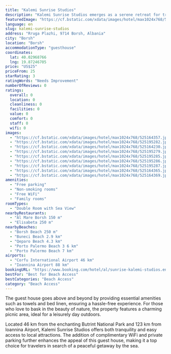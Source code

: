 ```yaml
---
title: "Kalemi Sunrise Studios"
description: "Kalemi Sunrise Studios emerges as a serene retreat for travelers seeking the perfect blend of comfort and convenience in Borsh."
featuredImage: "https://cf.bstatic.com/xdata/images/hotel/max1024x768/525164357.jpg?k=b84685bbdada240a8799d161836afe9e323a5bc017b1fb342c0c1e5a0cd33e24&o=&hp=1"
language: en
slug: kalemi-sunrise-studios
address: "Rruga Plazhi, 9714 Borsh, Albania"
city: "Borsh"
location: "Borsh"
accommodationType: "guesthouse"
coordinates:
  lat: 40.02968766
  lng: 19.87246705
price: "US$25"
priceFrom: 25
starRating: 3
ratingWords: "Needs Improvement"
numberOfReviews: 0
ratings:
  overall: 0
  location: 0
  cleanliness: 0
  facilities: 0
  value: 0
  comfort: 0
  staff: 0
  wifi: 0
images:
  - "https://cf.bstatic.com/xdata/images/hotel/max1024x768/525164357.jpg?k=b84685bbdada240a8799d161836afe9e323a5bc017b1fb342c0c1e5a0cd33e24&o=&hp=1"
  - "https://cf.bstatic.com/xdata/images/hotel/max1024x768/525195282.jpg?k=477ae06fa4bf3caa8cd59efa43fa90ec9021d222c505000713e944ae107c1d28&o=&hp=1"
  - "https://cf.bstatic.com/xdata/images/hotel/max1024x768/525164230.jpg?k=1cade9ab7bad394bf4ec415d3e8d6938fe89df901f869b5e565cb85cb599c974&o=&hp=1"
  - "https://cf.bstatic.com/xdata/images/hotel/max1024x768/525195279.jpg?k=c55d567b116d88a96d47f536007bdd9f91833f800d71854410cfbe1a2faf4e41&o=&hp=1"
  - "https://cf.bstatic.com/xdata/images/hotel/max1024x768/525195285.jpg?k=251d165756c443721d690c3928afd4a4480c55422db3c9e17ea0b8c4bf2b244a&o=&hp=1"
  - "https://cf.bstatic.com/xdata/images/hotel/max1024x768/525195286.jpg?k=3cbc0fcfc2150c127b9a466b643da1a90d7f9ba2466d7ca2e3df89361c9c6b3b&o=&hp=1"
  - "https://cf.bstatic.com/xdata/images/hotel/max1024x768/525195287.jpg?k=57f2a7841c9b2bfdd39b8ebf28170f61af8f8932b3f14dc9d2d5653c3c8740b6&o=&hp=1"
  - "https://cf.bstatic.com/xdata/images/hotel/max1024x768/525164365.jpg?k=06f5898f40a77f26338ea246be68baec0314a3c08752c0f03a91fd3d19d8505a&o=&hp=1"
  - "https://cf.bstatic.com/xdata/images/hotel/max1024x768/525164369.jpg?k=1e7771876d484876ca7f10fc5b9e206bb99414a988f2238565e08b6f2d8de4f9&o=&hp=1"
amenities:
  - "Free parking"
  - "Non-smoking rooms"
  - "Free WiFi"
  - "Family rooms"
roomTypes:
  - "Double Room with Sea View"
nearbyRestaurants:
  - "Al Mare Borsh 150 m"
  - "Elisabeta 250 m"
nearbyBeaches:
  - "Borsh Beach 250 m"
  - "Buneci Beach 2.9 km"
  - "Qeparo Beach 4.3 km"
  - "Porto Palermo Beach 3 6 km"
  - "Porto Palermo Beach 7 km"
airports:
  - "Corfu International Airport 46 km"
  - "Ioannina Airport 88 km"
bookingURL: "https://www.booking.com/hotel/al/sunrise-kalemi-studios.en-gb.html?aid=8035640"
bestFor: "Best for Beach Access"
bestCategories: "Beach Access"
category: "Beach Access"
---
```


The guest house goes above and beyond by providing essential amenities such as towels and bed linen, ensuring a hassle-free experience. For those who love to bask in the beauty of nature, the property features a charming picnic area, ideal for a leisurely day outdoors.

Located 46 km from the enchanting Butrint National Park and 123 km from Ioannina Airport, Kalemi Sunrise Studios offers both tranquility and easy access to local attractions. The addition of complimentary WiFi and private parking further enhances the appeal of this guest house, making it a top choice for travelers in search of a peaceful getaway by the sea.